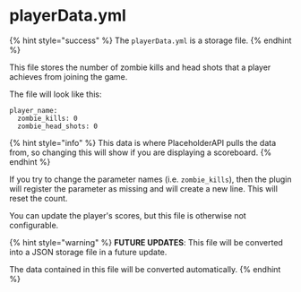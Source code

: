 # playerData.yml

{% hint style="success" %}
The `playerData.yml` is a storage file.
{% endhint %}

This file stores the number of zombie kills and head shots that a player achieves from joining the game.

The file will look like this:

```
player_name:
  zombie_kills: 0
  zombie_head_shots: 0
```

{% hint style="info" %}
This data is where PlaceholderAPI pulls the data from, so changing this will show if you are displaying a scoreboard.
{% endhint %}

If you try to change the parameter names (i.e. `zombie_kills`), then the plugin will register the parameter as missing and will create a new line. This will reset the count.

You can update the player's scores, but this file is otherwise not configurable.

{% hint style="warning" %}
**FUTURE UPDATES**: This file will be converted into a JSON storage file in a future update.&#x20;

The data contained in this file will be converted automatically.
{% endhint %}
